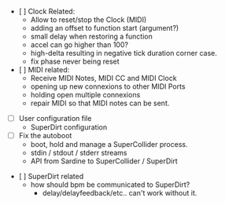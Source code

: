 * [ ] Clock Related:
    * Allow to reset/stop the Clock (MIDI)
    * adding an offset to function start (argument?)
    * small delay when restoring a function
    * accel can go higher than 100?
    * high-delta resulting in negative tick duration corner case.
    * fix phase never being reset
* [ ] MIDI related:
    * Receive MIDI Notes, MIDI CC and MIDI Clock
    * opening up new connexions to other MIDI Ports
    * holding open multiple connexions
    * repair MIDI so that MIDI notes can be sent.
* [ ] User configuration file
    * SuperDirt configuration
* [ ] Fix the autoboot
    * boot, hold and manage a SuperCollider process.
    * stdin / stdout / stderr streams
    * API from Sardine to SuperCollider / SuperDirt
* [ ] SuperDirt related
    * how should bpm be communicated to SuperDirt?
        * delay/delayfeedback/etc.. can't work without it.

